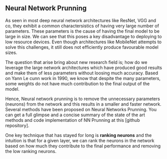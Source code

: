## Neural Network Prunning

As seen in most deep neural network architectures like ResNet, VGG and co, they exhibit a common charactersistics of having
very large number of parameters. These parameters is the cause of having the final model to be large in size. 
We can see that this poses a key disadvantage to deploying to low resource devices. Even though architectures like MobileNet 
attempts to solve this challenges, it still does not efficiently produce favourable model sizes.

The question that arise bring about new research field is; how do we leverage the large network architectures which have produced good results and make them of less parameters without loosing much accuracy. Based on Yann Le cunn work in 1990, we know that despite the  many parameters, some weights do not have much contribution to the final output of the model.

Hence, Neural network prunning is to remove the unnecessary parameters (neurons)  from the network and this results in a smaller and faster network. Several methods have been proposed on Neural Networks Prunning. You can get a full glimpse and a concise summary of the state of the art methods and code implementation of NN Prunning at this [github repository].

One key technique that has stayed for long is **ranking neurons** and the intuition is that for a given layer, we can rank the neurons in the network based on how much they contribute to the final performance and removing the low ranking neurons.
